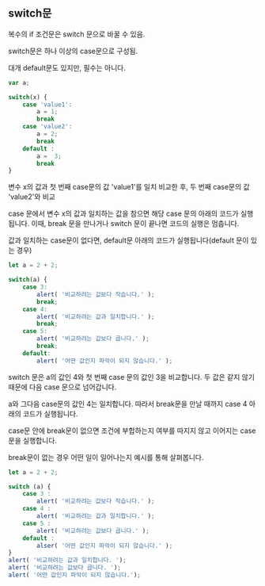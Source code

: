 ## switch문

복수의 if 조건문은 switch 문으로 바꿀 수 있음.

switch문은 하나 이상의 case문으로 구성됨.

대개 default문도 있지만, 필수는 아니다.

~~~javascript
var a;

switch(x) {
    case 'value1':
        a = 1;
        break
    case 'value2':
        a = 2;
        break
    default :
        a =  3;
        break
}
~~~


변수 x의 값과 첫 번째 case문의 값 'value1'를 일치 비교한 후, 두 번째 case문의 값 'value2'와 비교

case 문에서 변수 x의 값과 일치하는 값을 참으면 해당 case 문의 아래의 코드가 실행됩니다. 이때, break 문을 만나거나 switch 문이 끝나면 코드의 실행은 멈춥니다.

값과 일치하는 case문이 없다면, default문 아래의 코드가 실행됩니다(default 문이 있는 경우)

~~~javascript
let a = 2 + 2;

switch(a) {
    case 3:
        alert( '비교하려는 값보다 작습니다.' );
        break;
    case 4:
        alert( '비교하려는 값과 일치합니다.' );
        break;
    case 5:
        alert( '비교하려는 값보다 큽니다.' );
        break;
    default:
        alert( '어떤 값인지 파악이 되지 않습니다.' );
~~~

switch 문은 a의 값인 4와 첫 번째 case 문의 값인 3을 비교합니다. 두 값은 같지 않기 때문에 다음 case 문으로 넘어갑니다.

a와 그다음 case문의 값인 4는 일치합니다. 따라서 break문을 만날 때까지 case 4 아래의 코드가 실행됩니다.

case문 안에 break문이 없으면 조건에 부합하는지 여부를 따지지 않고 이어지는 case문을 실행합니다.

break문이 없는 경우 어떤 일이 일어나는지 예시를 통해 살펴봅니다.

~~~javascript
let a = 2 + 2;

switch (a) {
    case 3 :
        alert( '비교하려는 값보다 작습니다.' );
    case 4 :
        alert( '비교하려는 값과 일치합니다.' );
    case 5 :
        alert( '비교하려는 값보다 큽니다.' );
    default :
        alser( '어떤 값인지 파악이 되지 않습니다.' );
}
alert( '비교하려는 값과 일치합니다. ');
alert( '비교하려는 값보다 큽니다. ');
alert( '어떤 값인지 파악이 되지 않습니다.');
~~~